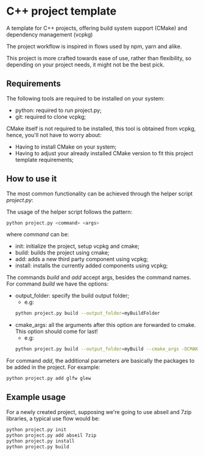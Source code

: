 # C++ project template

A template for C++ projects, offering build system support (CMake) and dependency management (vcpkg)  

The project workflow is inspired in flows used by npm, yarn and alike.

This project is more crafted towards ease of use, rather than flexibility, so depending on your project
needs, it might not be the best pick.

## Requirements

The following tools are required to be installed on your system:
- python: required to run project.py;
- git: required to clone vcpkg;

CMake itself is not required to be installed, this tool is obtained from vcpkg, hence, you'll not
have to worry about:
- Having to install CMake on your system;
- Having to adjust your already installed CMake version to fit this project template requirements;

## How to use it

The most common functionality can be achieved through the helper script *project.py*:

The usage of the helper script follows the pattern:

```bash
python project.py <command> <args>
```

where *command* can be:
- init: initialize the project, setup vcpkg and cmake;
- build: builds the project using cmake;
- add: adds a new third party component using vcpkg;
- install: installs the currently added components using vcpkg;

The commands *build* and *add* accept args, besides the command names.
For command *build* we have the options:
- output_folder: specify the build output folder;
    - e.g:  
    ```bash
    python project.py build --output_folder=myBuildFolder
    ```
- cmake_args: all the arguments after this option are forwarded to cmake. This option should come for last!
    - e.g:
    ```bash 
    python project.py build --output_folder=myBuild --cmake_args -DCMAKE_BUILD_TYPE=Debug
    ```

For command *add*, the additional parameters are basically the packages to be added in the project. For example:

```bash
python project.py add glfw glew
```

## Example usage

For a newly created project, supposing we're going to use abseil and 7zip libraries, a typical use flow would be:

```bash
python project.py init
python project.py add abseil 7zip
python project.py install
python project.py build
```

